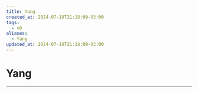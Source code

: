 ```yaml
---
title: Yang
created_at: 2024-07-10T21:18:09-03:00
tags:
  - v0
aliases:
  - Yang
updated_at: 2024-07-10T21:18:09-03:00
---
```

# Yang
---

